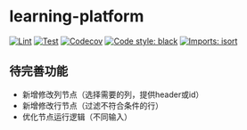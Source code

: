 # learning-platform

[![Lint](https://github.com/taoting1234/learning-platform/workflows/Lint/badge.svg)](https://github.com/taoting1234/learning-platform/actions?query=workflow%3ALint)
[![Test](https://github.com/taoting1234/learning-platform/workflows/Test/badge.svg)](https://github.com/taoting1234/learning-platform/actions?query=workflow%3ATest)
[![Codecov](https://codecov.io/gh/taoting1234/learning-platform/branch/master/graph/badge.svg?token=SpGXe7wkrV)](https://codecov.io/gh/taoting1234/learning-platform)
[![Code style: black](https://img.shields.io/badge/code%20style-black-000000.svg)](https://github.com/psf/black)
[![Imports: isort](https://img.shields.io/badge/%20imports-isort-%231674b1?style=flat&labelColor=ef8336)](https://github.com/PyCQA/isort)

## 待完善功能

* 新增修改列节点（选择需要的列，提供header或id）
* 新增修改行节点（过滤不符合条件的行）
* 优化节点运行逻辑（不同输入）